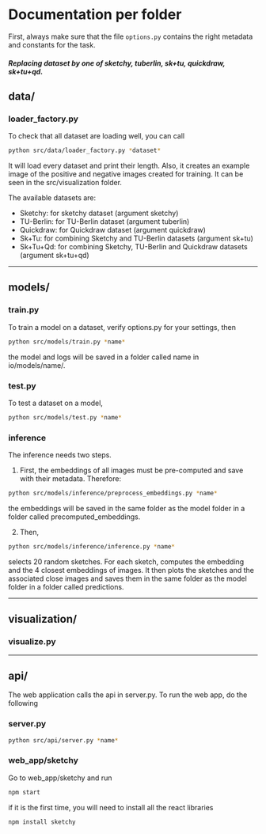 # Documentation per folder

First, always make sure that the file `options.py` contains the right metadata and constants for the task.

##### Replacing _dataset_ by one of sketchy, tuberlin, sk+tu, quickdraw, sk+tu+qd.

## data/

### loader_factory.py

To check that all dataset are loading well, you can call

```bash
python src/data/loader_factory.py *dataset*
```

It will load every dataset and print their length. Also, it creates an example image of the positive and negative images created for training. It can be seen in the src/visualization folder.

The available datasets are:

- Sketchy: for sketchy dataset (argument sketchy)
- TU-Berlin: for TU-Berlin dataset (argument tuberlin)
- Quickdraw: for Quickdraw dataset (argument quickdraw)
- Sk+Tu: for combining Sketchy and TU-Berlin datasets (argument sk+tu)
- Sk+Tu+Qd: for combining Sketchy, TU-Berlin and Quickdraw datasets (argument sk+tu+qd)

---

## models/

### train.py

To train a model on a dataset, verify options.py for your settings, then

```bash
python src/models/train.py *name*
```

the model and logs will be saved in a folder called name in io/models/name/.

### test.py

To test a dataset on a model,

```bash
python src/models/test.py *name*
```

### inference

The inference needs two steps.

1. First, the embeddings of all images must be pre-computed and save with their metadata. Therefore:

```bash
python src/models/inference/preprocess_embeddings.py *name*
```

the embeddings will be saved in the same folder as the model folder in a folder called precomputed_embeddings.

2. Then,

```bash
python src/models/inference/inference.py *name*
```

selects 20 random sketches. For each sketch, computes the embedding and the 4 closest embeddings of images. It then plots the sketches and the associated close images and saves them in the same folder as the model folder in a folder called predictions.

---

## visualization/

### visualize.py

---

## api/

The web application calls the api in server.py. To run the web app, do the following

### server.py

```bash
python src/api/server.py *name*
```

### web_app/sketchy

Go to web_app/sketchy and run

```bash
npm start
```

if it is the first time, you will need to install all the react libraries

```bash
npm install sketchy
```
